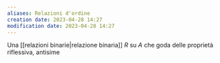 ```yaml
---
aliases: Relazioni d'ordine
creation date: 2023-04-28 14:27
modification date: 2023-04-28 14:27
---
```


Una [[relazioni binarie|relazione binaria]] $R$ su $A$ che goda delle proprietà riflessiva, antisime



